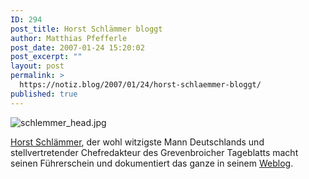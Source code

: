 ```yaml
---
ID: 294
post_title: Horst Schlämmer bloggt
author: Matthias Pfefferle
post_date: 2007-01-24 15:20:02
post_excerpt: ""
layout: post
permalink: >
  https://notiz.blog/2007/01/24/horst-schlaemmer-bloggt/
published: true
---
```

<img src="http://notiz.blog/wp-content/uploads/2007/01/schlemmer_head.jpg" alt="schlemmer_head.jpg" style="border: medium none " />

<a href="http://www.horstschlaemmer.tv/">Horst Schlämmer</a>, der wohl witzigste Mann Deutschlands und stellvertretender Chefredakteur des Grevenbroicher Tageblatts macht seinen Führerschein und dokumentiert das ganze in seinem <a href="http://schlaemmerblog.tv/">Weblog</a>.